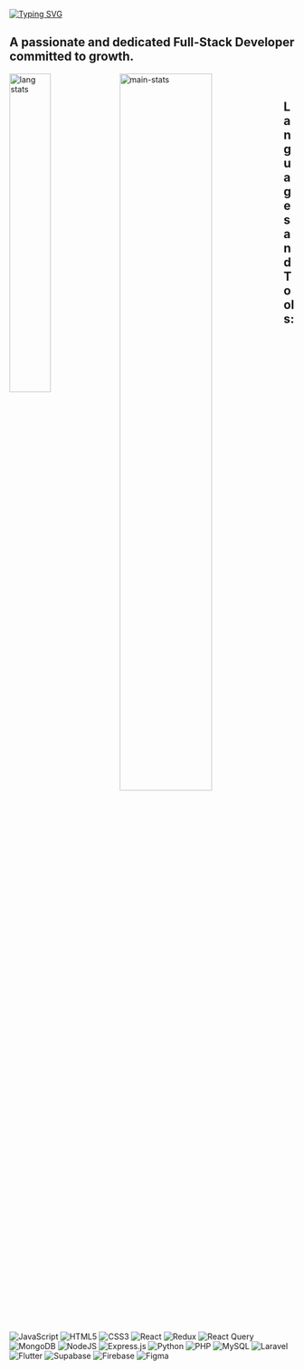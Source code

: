 [![Typing SVG](https://readme-typing-svg.demolab.com?font=Fira+Code&size=32&duration=4000&pause=1000&color=20ACDC&width=640&height=60&lines=Hello+there%F0%9F%91%8B%2C+This+is+Makhoul!%F0%9F%91%BD)](https://git.io/typing-svg)
## A passionate and dedicated Full-Stack Developer committed to growth.

<!--
**makhoulshbeeb/makhoulshbeeb** is a ✨ _special_ ✨ repository because its `README.md` (this file) appears on your GitHub profile.

Here are some ideas to get you started:

- 🔭 I’m currently working on ...
- 🌱 I’m currently learning ...
- 👯 I’m looking to collaborate on ...
- 🤔 I’m looking for help with ...
- 💬 Ask me about ...
- 📫 How to reach me: ...
- 😄 Pronouns: ...
- ⚡ Fun fact: ...
-->

<div>
 <img align="left" width="38%" alt="lang stats" src="https://github-readme-stats.vercel.app/api/top-langs/?username=makhoulshbeeb&layout=compact&theme=tokyonight" />
 <img align="left" width="57%"  alt="main-stats" src="https://github-readme-stats.vercel.app/api?username=makhoulshbeeb&hide=stars,issues&show_icons=true&show=prs_merged_percentage&include_all_commits=true&theme=tokyonight" />
</div>
&nbsp;

## Languages and Tools:
  ![JavaScript](https://img.shields.io/badge/javascript-%23323330.svg?style=for-the-badge&logo=javascript&logoColor=23F7DF1E)
  ![HTML5](https://img.shields.io/badge/html5-%23E34F26.svg?style=for-the-badge&logo=html5&logoColor=white)
  ![CSS3](https://img.shields.io/badge/css3-%231572B6.svg?style=for-the-badge&logo=css3&logoColor=white)
  ![React](https://img.shields.io/badge/react-%2320232a.svg?style=for-the-badge&logo=react&logoColor=%2361DAFB)
  ![Redux](https://img.shields.io/badge/redux-%23593d88.svg?style=for-the-badge&logo=redux&logoColor=white)
  ![React Query](https://img.shields.io/badge/-React%20Query-FF4154?style=for-the-badge&logo=react%20query&logoColor=white)
  ![MongoDB](https://img.shields.io/badge/MongoDB-%234ea94b.svg?style=for-the-badge&logo=mongodb&logoColor=white)
  ![NodeJS](https://img.shields.io/badge/node.js-6DA55F?style=for-the-badge&logo=node.js&logoColor=white)
  ![Express.js](https://img.shields.io/badge/express.js-%23404d59.svg?style=for-the-badge&logo=express&logoColor=%2361DAFB)
  ![Python](https://img.shields.io/badge/python-3670A0?style=for-the-badge&logo=python&logoColor=ffdd54)
  ![PHP](https://img.shields.io/badge/php-%23777BB4.svg?style=for-the-badge&logo=php&logoColor=white)
  ![MySQL](https://img.shields.io/badge/mysql-4479A1.svg?style=for-the-badge&logo=mysql&logoColor=white)
  ![Laravel](https://img.shields.io/badge/laravel-%23FF2D20.svg?style=for-the-badge&logo=laravel&logoColor=white)
  ![Flutter](https://img.shields.io/badge/Flutter-027DFD.svg?style=for-the-badge&logo=flutter&logoColor=0553B1)
  ![Supabase](https://img.shields.io/badge/Supabase-3ECF8E?style=for-the-badge&logo=supabase&logoColor=white)
  ![Firebase](https://img.shields.io/badge/Firebase-%23323330.svg?style=for-the-badge&logo=firebase&logoColor=FF9100)
  ![Figma](https://img.shields.io/badge/figma-%23F24E1E.svg?style=for-the-badge&logo=figma&logoColor=white)

